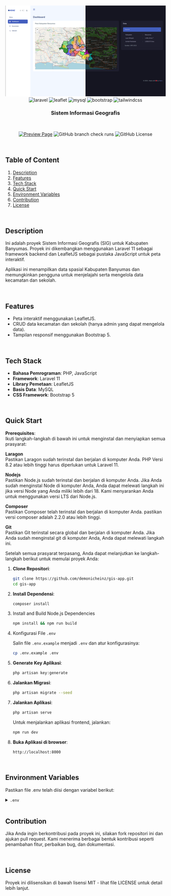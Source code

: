 <div align="center">
  <br>
      <img src="assets/project-banner.png" alt="Project Banner">
  <br>

  <div>
    <img src="https://img.shields.io/badge/Laravel-FF2D20?style=for-the-badge&logo=laravel&logoColor=white" alt="laravel"/>
    <img src="https://img.shields.io/badge/Leaflet-199900?style=for-the-badge&logo=Leaflet&logoColor=white" alt="leaflet"/>
    <img src="https://img.shields.io/badge/MySQL-005C84?style=for-the-badge&logo=mysql&logoColor=white" alt="mysql"/>
    <img src="https://img.shields.io/badge/Bootstrap-563D7C?style=for-the-badge&logo=bootstrap&logoColor=white" alt="bootstrap"/>
    <img src="https://img.shields.io/badge/Tailwind_CSS-38B2AC?style=for-the-badge&logo=tailwind-css&logoColor=white" alt="tailwindcss"/>
  </div>

<h3 align="center">Sistem Informasi Geografis</h3>
</div>

<br>

<div align="center">

[![Preview Page](https://img.shields.io/badge/Preview%20Page-Live%20Preview-blue)](https://sig.heinz.id/)
![GitHub branch check runs](https://img.shields.io/github/check-runs/demonicheinz/gis-app/main)
![GitHub License](https://img.shields.io/github/license/demonicheinz/gis-app)

</div>

<br>

## Table of Content

1. [Description](#description)
2. [Features](#features)
3. [Tech Stack](#tech-stack)
4. [Quick Start](#quick-start)
5. [Environment Variables](#environment-variables)
6. [Contribution](#contribution)
7. [License](#license)

<br>

## Description

Ini adalah proyek Sistem Informasi Geografis (SIG) untuk Kabupaten Banyumas. Proyek ini dikembangkan menggunakan Laravel 11 sebagai framework backend dan LeafletJS sebagai pustaka JavaScript untuk peta interaktif.

Aplikasi ini menampilkan data spasial Kabupaten Banyumas dan memungkinkan pengguna untuk menjelajahi serta mengelola data kecamatan dan sekolah.

<br>

## Features

- Peta interaktif menggunakan LeafletJS.
- CRUD data kecamatan dan sekolah (hanya admin yang dapat mengelola data).
- Tampilan responsif menggunakan Bootstrap 5.

<br>

## Tech Stack

- **Bahasa Pemrograman**: PHP, JavaScript
- **Framework**: Laravel 11
- **Library Pemetaan**: LeafletJS
- **Basis Data**: MySQL
- **CSS Framework**: Bootstrap 5

<br>

## Quick Start

**Prerequisites**:\
Ikuti langkah-langkah di bawah ini untuk menginstal dan menyiapkan semua prasyarat:

**Laragon**\
Pastikan Laragon sudah terinstal dan berjalan di komputer Anda. PHP Versi 8.2 atau lebih tinggi harus diperlukan untuk Laravel 11.

**Nodejs**\
Pastikan Node.js sudah terinstal dan berjalan di komputer Anda. Jika Anda sudah menginstal Node di komputer Anda, Anda dapat melewati langkah ini jika versi Node yang Anda miliki lebih dari 18. Kami menyarankan Anda untuk menggunakan versi LTS dari Node.js.

**Composer**\
Pastikan Composer telah terinstal dan berjalan di komputer Anda. pastikan versi composer adalah 2.2.0 atau lebih tinggi.

**Git**\
Pastikan Git terinstal secara global dan berjalan di komputer Anda. Jika Anda sudah menginstal git di komputer Anda, Anda dapat melewati langkah ini.

Setelah semua prasyarat terpasang, Anda dapat melanjutkan ke langkah-langkah berikut untuk memulai proyek Anda:

1.  **Clone Repositori**:

    ```bash
    git clone https://github.com/demonicheinz/gis-app.git
    cd gis-app
    ```

2.  **Install Dependensi**:

    ```bash
    composer install
    ```

3.  Install and Build Node.js Dependencies

    ```bash
    npm install && npm run build
    ```

4.  Konfigurasi File `.env`

    Salin file `.env.example` menjadi `.env` dan atur konfigurasinya:

    ```bash
    cp .env.example .env
    ```

5.  **Generate Key Aplikasi**:

    ```bash
    php artisan key:generate
    ```

6.  **Jalankan Migrasi**:

    ```bash
    php artisan migrate --seed
    ```

7.  **Jalankan Aplikasi**:

    ```bash
    php artisan serve
    ```

    Untuk menjalankan aplikasi frontend, jalankan:

    ```bash
    npm run dev
    ```

8.  **Buka Aplikasi di browser**:

    ```
    http://localhost:8000
    ```

<br>

## Environment Variables

Pastikan file .env telah diisi dengan variabel berikut:

<details>
<summary><code>.env</code></summary>

```env
APP_NAME="SIG Banyumas"
DB_DATABASE=gis_app
DB_USERNAME=root
DB_PASSWORD=
MAIL_MAILER=smtp
MAIL_HOST=smtp.example.com
MAIL_PORT=587
MAIL_USERNAME=your-email@example.com
MAIL_PASSWORD=your-password
```

</details>

<br>

## Contribution

Jika Anda ingin berkontribusi pada proyek ini, silakan fork repositori ini dan ajukan pull request. Kami menerima berbagai bentuk kontribusi seperti penambahan fitur, perbaikan bug, dan dokumentasi.

<br>

## License

Proyek ini dilisensikan di bawah lisensi MIT - lihat file LICENSE untuk detail lebih lanjut.

<br>
